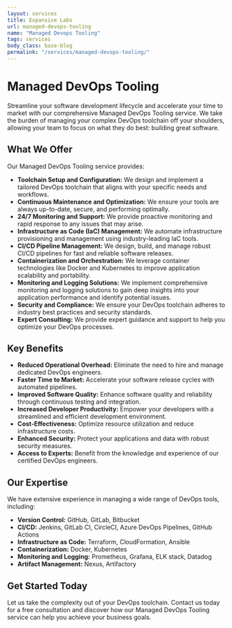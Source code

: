 ```yaml
---
layout: services
title: Expansive Labs
url: managed-devops-tooling
name: "Managed Devops Tooling"
tags: services
body_class: base-blog
permalink: "/services/managed-devops-tooling/"
---
```

<style>
    @media (max-width: 575.98px) {
        h1 {
            font-size: 30px;
        }
        h2 {
            font-size: 20px;
        }
        ul {
            font-size: 15px;
        }
        li {
            text-align:left;
        }
    }
</style>

# Managed DevOps Tooling

Streamline your software development lifecycle and accelerate your time to market with our comprehensive Managed DevOps Tooling service. We take the burden of managing your complex DevOps toolchain off your shoulders, allowing your team to focus on what they do best: building great software.

## What We Offer

Our Managed DevOps Tooling service provides:

* **Toolchain Setup and Configuration:** We design and implement a tailored DevOps toolchain that aligns with your specific needs and workflows.
* **Continuous Maintenance and Optimization:** We ensure your tools are always up-to-date, secure, and performing optimally.
* **24/7 Monitoring and Support:** We provide proactive monitoring and rapid response to any issues that may arise.
* **Infrastructure as Code (IaC) Management:** We automate infrastructure provisioning and management using industry-leading IaC tools.
* **CI/CD Pipeline Management:** We design, build, and manage robust CI/CD pipelines for fast and reliable software releases.
* **Containerization and Orchestration:** We leverage container technologies like Docker and Kubernetes to improve application scalability and portability.
* **Monitoring and Logging Solutions:** We implement comprehensive monitoring and logging solutions to gain deep insights into your application performance and identify potential issues.
* **Security and Compliance:** We ensure your DevOps toolchain adheres to industry best practices and security standards.
* **Expert Consulting:** We provide expert guidance and support to help you optimize your DevOps processes.

## Key Benefits

* **Reduced Operational Overhead:** Eliminate the need to hire and manage dedicated DevOps engineers.
* **Faster Time to Market:** Accelerate your software release cycles with automated pipelines.
* **Improved Software Quality:** Enhance software quality and reliability through continuous testing and integration.
* **Increased Developer Productivity:** Empower your developers with a streamlined and efficient development environment.
* **Cost-Effectiveness:** Optimize resource utilization and reduce infrastructure costs.
* **Enhanced Security:** Protect your applications and data with robust security measures.
* **Access to Experts:** Benefit from the knowledge and experience of our certified DevOps engineers.

## Our Expertise

We have extensive experience in managing a wide range of DevOps tools, including:

* **Version Control:** GitHub, GitLab, Bitbucket
* **CI/CD:** Jenkins, GitLab CI, CircleCI, Azure DevOps Pipelines, GitHub Actions
* **Infrastructure as Code:** Terraform, CloudFormation, Ansible
* **Containerization:** Docker, Kubernetes
* **Monitoring and Logging:** Prometheus, Grafana, ELK stack, Datadog
* **Artifact Management:** Nexus, Artifactory

## Get Started Today

Let us take the complexity out of your DevOps toolchain. Contact us today for a free consultation and discover how our Managed DevOps Tooling service can help you achieve your business goals.
